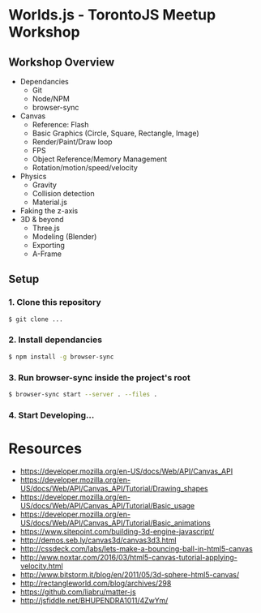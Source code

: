 # Worlds.js - TorontoJS Meetup Workshop

## Workshop Overview
- Dependancies
  - Git
  - Node/NPM
  - browser-sync
- Canvas
  - Reference: Flash
  - Basic Graphics (Circle, Square, Rectangle, Image)
  - Render/Paint/Draw loop
  - FPS
  - Object Reference/Memory Management
  - Rotation/motion/speed/velocity
- Physics
  - Gravity
  - Collision detection
  - Material.js
- Faking the z-axis
- 3D & beyond
  - Three.js
  - Modeling (Blender)
  - Exporting
  - A-Frame

## Setup

### 1. Clone this repository
```bash
$ git clone ...
```

### 2. Install dependancies
```bash
$ npm install -g browser-sync
```

### 3. Run browser-sync inside the project's root
```bash
$ browser-sync start --server . --files .
```

### 4. Start Developing...

# Resources
- https://developer.mozilla.org/en-US/docs/Web/API/Canvas_API
- https://developer.mozilla.org/en-US/docs/Web/API/Canvas_API/Tutorial/Drawing_shapes
- https://developer.mozilla.org/en-US/docs/Web/API/Canvas_API/Tutorial/Basic_usage
- https://developer.mozilla.org/en-US/docs/Web/API/Canvas_API/Tutorial/Basic_animations
- https://www.sitepoint.com/building-3d-engine-javascript/
- http://demos.seb.ly/canvas3d/canvas3d3.html
- http://cssdeck.com/labs/lets-make-a-bouncing-ball-in-html5-canvas
- http://www.noxtar.com/2016/03/html5-canvas-tutorial-applying-velocity.html
- http://www.bitstorm.it/blog/en/2011/05/3d-sphere-html5-canvas/
- http://rectangleworld.com/blog/archives/298
- https://github.com/liabru/matter-js
- http://jsfiddle.net/BHUPENDRA1011/4ZwYm/
